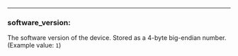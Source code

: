 ---
### **software_version:**
The software version of the device. Stored as a 4-byte big-endian number. (Example value: `1`)
